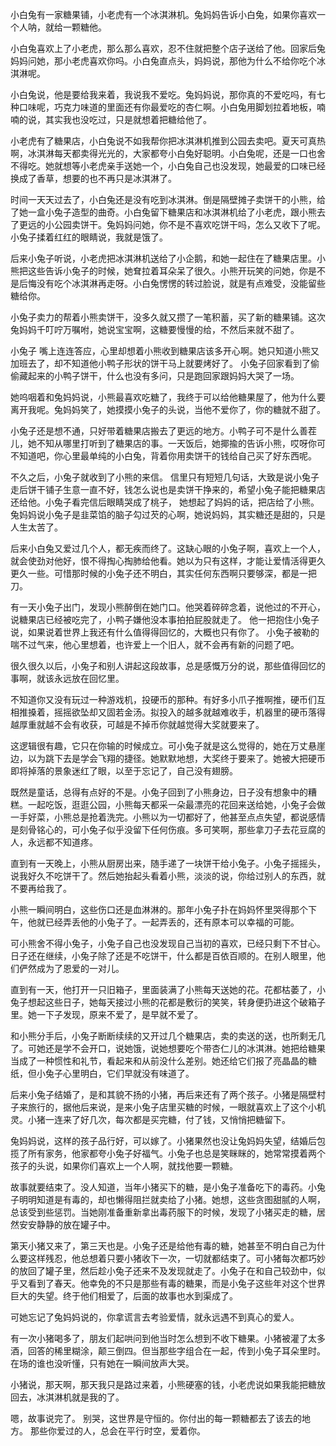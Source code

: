小白兔有一家糖果铺，小老虎有一个冰淇淋机。兔妈妈告诉小白兔，如果你喜欢一个人呐，就给一颗糖他。

小白兔喜欢上了小老虎，那么那么喜欢，忍不住就把整个店子送给了他。回家后兔妈妈问她，那小老虎喜欢你吗。小白兔直点头，妈妈说，那他为什么不给你吃个冰淇淋呢。 

小白兔说，他是要给我来着，我说我不爱吃。兔妈妈说，那你真的不爱吃吗，有七种口味呢，巧克力味道的里面还有你最爱吃的杏仁啊。小白兔用脚划拉着地板，喃喃的说，其实我也没吃过，只是就想着把糖给他了。 

小老虎有了糖果店，小白兔说不如我帮你把冰淇淋机推到公园去卖吧。夏天可真热啊，冰淇淋每天都卖得光光的，大家都夸小白兔好聪明。小白兔呢，还是一口也舍不得吃。她就想等小老虎亲手送她一个，小白兔自己也没发现，她最爱的口味已经换成了香草，想要的也不再只是冰淇淋了。

时间一天天过去了，小白兔还是没有吃到冰淇淋。倒是隔壁摊子卖饼干的小熊，给了她一盒小兔子造型的曲奇。小白兔留下糖果店和冰淇淋机给了小老虎，跟小熊去了更远的小公园卖饼干。兔妈妈问她，你不是不喜欢吃饼干吗，怎么又收下了呢。小兔子揉着红红的眼睛说，我就是饿了。 

后来小兔子听说，小老虎把冰淇淋机送给了小企鹅，和她一起住在了糖果店里。小熊把这些告诉小兔子的时候，她耷拉着耳朵呆了很久。小熊开玩笑的问她，你是不是后悔没有吃个冰淇淋再走呀。小白兔愣愣的转过脸说，就是有点难受，没能留些糖给你。 

小兔子卖力的帮着小熊卖饼干，没多久就又攒了一笔积蓄，买了新的糖果铺。这次兔妈妈千叮咛万嘱咐，她说宝宝啊，这糖要慢慢的给，不然后来就不甜了。

小兔子 嘴上连连答应，心里却想着小熊收到糖果店该多开心啊。她只知道小熊又加班去了，却不知道他小鸭子形状的饼干马上就要烤好了。 小兔子回家看到了偷偷藏起来的小鸭子饼干，什么也没有多问，只是跑回家跟妈妈大哭了一场。

她呜咽着和兔妈妈说，小熊最喜欢吃糖了，我终于可以给他糖果屋了，他为什么要离开我呢。兔妈妈笑了，她摸摸小兔子的头说，当他不爱你了，你的糖就不甜了。 

小兔子还是想不通，只好带着糖果店搬去了更远的地方。小鸭子可不是什么善茬儿，她不知从哪里打听到了糖果店的事。一天饭后，她揶揄的告诉小熊，哎呀你可不知道吧，你心里最单纯的小白兔，背着你用卖饼干的钱给自己买了好东西呢。

不久之后，小兔子就收到了小熊的来信。 信里只有短短几句话，大致是说小兔子走后饼干铺子生意一直不好，钱怎么说也是卖饼干挣来的，希望小兔子能把糖果店还给他。小兔子看完信后眼睛哭成了桃子， 她想起了妈妈的话，把店给了小熊。兔妈妈说小兔子是韭菜馅的脑子勾过芡的心啊，她说妈妈，其实糖还是甜的，只是人生太苦了。 

后来小白兔又爱过几个人，都无疾而终了。这缺心眼的小兔子啊，喜欢上一个人，就会使劲对他好，恨不得掏心掏肺给他看。她以为只有这样，才能让爱情活得更久更久一些。可惜那时候的小兔子还不明白，其实任何东西啊只要够深，都是一把刀。 

有一天小兔子出门，发现小熊醉倒在她门口。他哭着碎碎念着，说他过的不开心，说糖果店已经被吃完了，小鸭子嫌他没本事拍拍屁股就走了。 他一把抱住小兔子说，如果说着世界上我还有什么值得得回忆的，大概也只有你了。 小兔子被勒的喘不过气来，他心里想着，也许爱上一个旧人，就不会再有新的问题了吧。

很久很久以后，小兔子和别人讲起这段故事，总是感慨万分的说，那些值得回忆的事啊，就该永远放在回忆里。

不知道你又没有玩过一种游戏机，投硬币的那种。有好多小爪子推啊推，硬币们互相推搡着，摇摇欲坠却又固若金汤。拟投入的越多就越难收手，机器里的硬币落得越厚重就越不会有收获，可越是不掉币你就越觉得大奖就要来了。

这逻辑很有趣，它只在你输的时候成立。可小兔子就是这么觉得的，她在万丈悬崖边，以为跳下去是学会飞翔的捷径。她默默地想，大奖终于要来了。她被大把硬币即将掉落的景象迷红了眼，以至于忘记了，自己没有翅膀。

既然是童话，总得有点好的不是。小兔子回到了小熊身边，日子没有想象中的糟糕。一起吃饭，逛逛公园，小熊每天都采一朵最漂亮的花回来送给她，小兔子会做一手好菜，小熊总是抢着洗完。小熊以为一切都好了，他甚至点点失望，都说感情是刻骨铭心的，可小兔子似乎没留下任何伤痕。多可笑啊，那些拿刀子去花豆腐的人，永远都不知道疼。

直到有一天晚上，小熊从厨房出来，随手递了一块饼干给小兔子。小兔子摇摇头，说我好久不吃饼干了。然后她抬起头看着小熊，淡淡的说，你给过别人的东西，就不要再给我了。

小熊一瞬间明白，这些伤口还是血淋淋的。那年小兔子扑在妈妈怀里哭得那个下午，他就已经弄丢他的小兔子了。一起弄丢的，还有原本可以幸福的可能。

可小熊舍不得小兔子，小兔子自己也没发现自己当初的喜欢，已经只剩下不甘心。日子还在继续，小兔子除了还是不吃饼干，什么都是百依百顺的。在别人眼里，他们俨然成为了恩爱的一对儿。

直到有一天，他打开一只旧箱子，里面装满了小熊每天送她的花。花都枯萎了，小兔子想起这些日子，她每天接过小熊的花都是敷衍的笑笑，转身便扔进这个破箱子里。她一下子发现，原来不爱了，是早就不爱了。

和小熊分手后，小兔子断断续续的又开过几个糖果店，卖的卖送的送，也所剩无几了。可她还是学不会开口，说她饿，说她想要吃个带杏仁儿的冰淇淋。她把给糖果当成了一种惯性和礼节，看起来和从前没什么差别。她还给它们报了亮晶晶的糖纸，但小兔子心里明白，它们早就没有味道了。


后来小兔子结婚了，是和其貌不扬的小猪，再后来还有了两个孩子。小猪是隔壁村子来旅行的，据他后来说，是来小兔子店里买糖的时候，一眼就喜欢上了这个小机灵。小猪一连来了好几次，每次都是买完糖，付了钱，又悄悄把糖留下。

兔妈妈说，这样的孩子品行好，可以嫁了。小猪果然也没让兔妈妈失望，结婚后包揽了所有家务，他家都夸小兔子好福气。小兔子也总是笑眯眯的，她常常摸着两个孩子的头说，如果你们喜欢上一个人啊，就找他要一颗糖。


故事就要结束了。没人知道，当年小猪买下的糖，是小兔子准备吃下的毒药。小兔子明明知道是有毒的，却也懒得阻拦就卖给了小猪。她想，这些贪图甜腻的人啊，总该受到些惩罚。当她刚准备重新拿出毒药服下的时候，发现了小猪买走的糖，居然安安静静的放在罐子中。


第天小猪又来了，第三天也是。小兔子还是给他有毒的糖，她甚至不明白自己为什么要这样残忍，他总想着只要小猪收下一次，一切就都结束了。可小猪每次都巧妙的放回了罐子里，然后趁小兔子还来不及发现就走了。小兔子在和自己较劲中，似乎又看到了春天。他幸免的不只是那些有毒的糖果，而是小兔子这些年对这个世界巨大的失望。终于他们相爱了，后面的故事也水到渠成了。


可她忘记了兔妈妈说的，你拿谎言去考验爱情，就永远遇不到真心的爱人。


有一次小猪喝多了，朋友们起哄问到他当时怎么想到不收下糖果。小猪被灌了太多酒，回答的稀里糊涂，颠三倒四。但当那些字组合在一起，传到小兔子耳朵里时。在场的谁也没听懂，只有她在一瞬间放声大哭。


小猪说，那天啊，那天我只是路过来着，小熊硬塞的钱，小老虎说如果我能把糖放回去，冰淇淋机就是我的了。


嗯，故事说完了。
别哭，这世界是守恒的。你付出的每一颗糖都去了该去的地方。
那些你爱过的人，总会在平行时空，爱着你。
